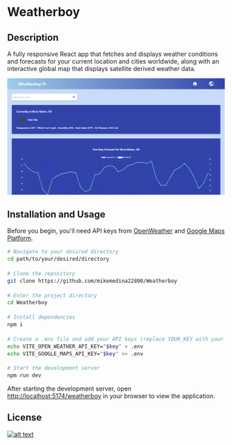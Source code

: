 # Weatherboy

## Description
A fully responsive React app that fetches and displays weather conditions and forecasts for your current location and cities worldwide, along with an interactive global map that displays satellite derived weather data.

[![](./public/screenshot.png)](https://mikemedina22800.github.io/Weatherboy)

## Installation and Usage
Before you begin, you'll need API keys from [OpenWeather](https://openweathermap.org/) and [Google Maps Platform](https://developers.google.com/maps).

```bash
# Navigate to your desired directory
cd path/to/your/desired/directory

# Clone the repository
git clone https://github.com/mikemedina22800/Weatherboy

# Enter the project directory
cd Weatherboy

# Install dependencies
npm i

# Create a .env file and add your API keys (replace YOUR_KEY with your actual API keys)
echo VITE_OPEN_WEATHER_API_KEY="$key" > .env
echo VITE_GOOGLE_MAPS_API_KEY="$key" >> .env

# Start the development server
npm run dev
```

After starting the development server, open [http://localhost:5174/weatherboy](http://localhost:5174/weatherboy) in your browser to view the application.

## License
[![alt text](https://img.shields.io/badge/License-ISC-blue.svg)](https://opensource.org/licenses/ISC)